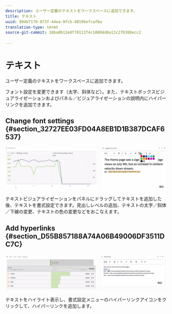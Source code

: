 ```yaml
---
description: ユーザー定義のテキストをワークスペースに追加できます。
title: テキスト
uuid: 904b7170-073f-44ea-9fcb-4019befcaf8a
translation-type: tm+mt
source-git-commit: 16ba0b12e0f70112f4c10804d0a13c278388ecc2

---
```



# テキスト

ユーザー定義のテキストをワークスペースに追加できます。

フォント設定を変更できます（太字、斜体など）。また、テキストボックスビジュアライゼーションおよびパネル／ビジュアライゼーションの説明内にハイパーリンクを追加できます。

## Change font settings {#section_32727EE03FD04A8EB1D1B387DCAF6537}

![](assets/rich-text1.png)

テキストビジュアライゼーションをパネルにドラッグしてテキストを追加した後、テキストを書式設定できます。見出しレベルの追加、テキストの太字／斜体／下線の変更、テキストの色の変更などをおこなえます。

## Add hyperlinks {#section_D55B857188A74A06B49006DF3511DC7C}

![](assets/rich-text2.png)

テキストをハイライト表示し、書式設定メニューのハイパーリンクアイコンをクリックして、ハイパーリンクを追加します。
